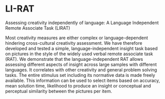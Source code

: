 # LI-RAT
Assessing creativity independently of language: A Language Independent Remote Associate Task (LIRAT)

Most creativity measures are either complex or language-dependent hindering cross-cultural creativity assessment. 
We have therefore developed and tested a simple, language-independent insight task based on pictures in the style of 
the widely used verbal remote associate task (RAT). We demonstrate that the language-independent RAT allows assessing 
different aspects of insight across large samples with different languages. It correlates with other creativity and 
general problem solving tasks. The entire stimulus set including its normative data is made freely available. 
This information can be used to select items based on accuracy, mean solution time, likelihood to produce an insight 
or conceptual and perceptual similarity between the pictures per item.

